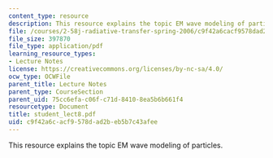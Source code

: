 ```yaml
---
content_type: resource
description: This resource explains the topic EM wave modeling of particles.
file: /courses/2-58j-radiative-transfer-spring-2006/c9f42a6cacf9578dad2beb5b7c43afee_student_lect8.pdf
file_size: 397870
file_type: application/pdf
learning_resource_types:
- Lecture Notes
license: https://creativecommons.org/licenses/by-nc-sa/4.0/
ocw_type: OCWFile
parent_title: Lecture Notes
parent_type: CourseSection
parent_uid: 75cc6efa-c06f-c71d-8410-8ea5b6b661f4
resourcetype: Document
title: student_lect8.pdf
uid: c9f42a6c-acf9-578d-ad2b-eb5b7c43afee
---
```

This resource explains the topic EM wave modeling of particles.